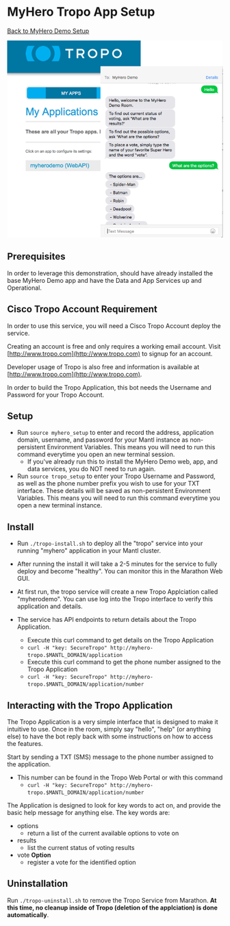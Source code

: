 # MyHero Tropo App Setup

[Back to MyHero Demo Setup](./README.md)

![MyHero Tropo Service](diagrams/troposervice-i1.png)

## Prerequisites

In order to leverage this demonstration, should have already installed the base MyHero Demo app and have the Data and App Services up and Operational.

## Cisco Tropo Account Requirement
In order to use this service, you will need a Cisco Tropo Account deploy the service.

Creating an account is free and only requires a working email account.  Visit [http://www.tropo.com](http://www.tropo.com) to signup for an account.

Developer usage of Tropo is also free and information is available at [http://www.tropo.com](http://www.tropo.com).

In order to build the Tropo Application, this bot needs the Username and Password for your Tropo Account.

## Setup

* Run `source myhero_setup` to enter and record the address, application domain, username, and password for your Mantl instance as non-persistent Environment Variables.  This means you will need to run this command everytime you open an new terminal session.
  * If you've already run this to install the MyHero Demo web, app, and data services, you do NOT need to run again.
* Run `source tropo_setup` to enter your Tropo Username and Password, as well as the phone number prefix you wish to use for your TXT interface.  These details will be saved as non-persistent Environment Variables.  This means you will need to run this command everytime you open a new terminal instance.


## Install

* Run `./tropo-install.sh` to deploy all the "tropo" service into your running "myhero" application in your Mantl cluster.

* After running the install it will take a 2-5 minutes for the service to fully deploy and become "healthy".  You can monitor this in the Marathon Web GUI.

* At first run, the tropo service will create a new Tropo Applciation called "myherodemo".  You can use log into the Tropo interface to verify this application and details.
* The service has API endpoints to return details about the Tropo Application.
  * Execute this curl command to get details on the Tropo Application
  * `curl -H "key: SecureTropo" http://myhero-tropo.$MANTL_DOMAIN/application`
  * Execute this curl command to get the phone number assigned to the Tropo Application
  * `curl -H "key: SecureTropo" http://myhero-tropo.$MANTL_DOMAIN/application/number`

## Interacting with the Tropo Application
The Tropo Application is a very simple interface that is designed to make it intuitive to use.  Once in the room, simply say "hello", "help" (or anything else) to have the bot reply back with some instructions on how to access the features.

Start by sending a TXT (SMS) message to the phone number assigned to the application.
* This number can be found in the Tropo Web Portal or with this command
  * `curl -H "key: SecureTropo" http://myhero-tropo.$MANTL_DOMAIN/application/number`

The Application is designed to look for key words to act on, and provide the basic help message for anything else.  The key words are:

* options
  * return a list of the current available options to vote on
* results
  * list the current status of voting results
* vote **Option**
  * register a vote for the identified option

## Uninstallation

Run `./tropo-uninstall.sh` to remove the Tropo Service from Marathon.  __At this time, no cleanup inside of Tropo (deletion of the applciation) is done automatically__.
